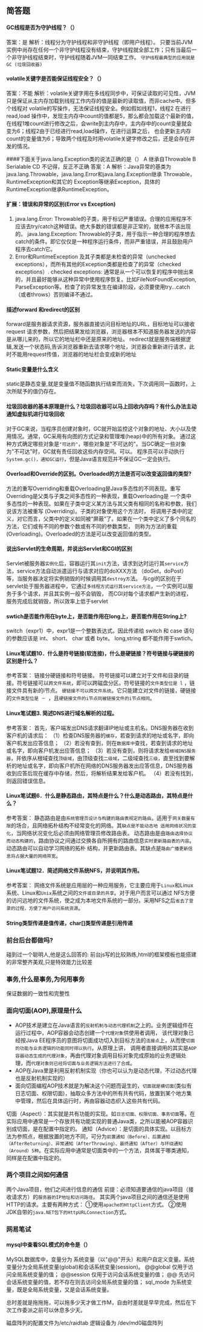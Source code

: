 ## 简答题
#### GC线程是否为守护线程？（）
答案：是
解析：线程分为守护线程和非守护线程（即用户线程）。
只要当前JVM实例中尚存在任何一个非守护线程没有结束，守护线程就全部工作；只有当最后一个非守护线程结束时，守护线程随着JVM一同结束工作。
`守护线程最典型的应用就是 GC (垃圾回收器)`

#### volatile关键字是否能保证线程安全？（）
答案：不能
解析：volatile关键字用在多线程同步中，可保证读取的可见性，JVM只是保证从主内存加载到线程工作内存的值是最新的读取值，而非cache中。但多个线程对
volatile的写操作，无法保证线程安全。例如假如线程1，线程2 在进行read,load 操作中，发现主内存中count的值都是5，那么都会加载这个最新的值，
在线程1堆count进行修改之后，会write到主内存中，主内存中的count变量就会变为6；线程2由于已经进行read,load操作，在进行运算之后，
也会更新主内存count的变量值为6；导致两个线程及时用volatile关键字修改之后，还是会存在并发的情况。

####下面关于java.lang.Exception类的说法正确的是（）
A 继承自Throwable      B Serialable      CD 不记得，反正不正确
答案：A
解析：Java异常的基类为java.lang.Throwable，java.lang.Error和java.lang.Exception继承 Throwable，RuntimeException和其它的
Exception等继承Exception，具体的RuntimeException继承RuntimeException。
#### 扩展：错误和异常的区别(Error vs Exception) 
1) java.lang.Error: Throwable的子类，用于标记严重错误。合理的应用程序不应该去try/catch这种错误。绝大多数的错误都是非正常的，就根本不该出现的。
java.lang.Exception: Throwable的子类，用于指示一种合理的程序想去catch的条件。即它仅仅是一种程序运行条件，而非严重错误，并且鼓励用户程序去catch它。
2)  Error和RuntimeException 及其子类都是未检查的异常（unchecked exceptions），而所有其他的Exception类都是检查了的异常（checked exceptions）.
checked exceptions: 通常是从一个可以恢复的程序中抛出来的，并且最好能够从这种异常中使用程序恢复。比如FileNotFoundException, 
ParseException等。检查了的异常发生在编译阶段，必须要使用try…catch（或者throws）否则编译不通过。

#### 描述forward 和redirect的区别
forward是服务器请求资源，服务器直接访问目标地址的URL，目标地址可以接收request 请求参数，然后把结果发给浏览器，浏览器根本不知道服务器发送的内容是从哪儿来的，所以它的地址栏中还是原来的地址。
redirect就是服务端根据逻辑,发送一个状态码,告诉浏览器重新去请求哪个地址，浏览器会重新进行请求，此时不能用request传值，浏览器的地址栏会变成新的地址

#### Static变量是什么含义
static是静态变量,就是变量值不随函数执行结束而消失，下次调用同一函数时，上次所赋予的值仍存在。

#### 垃圾回收器的基本原理是什么？垃圾回收器可以马上回收内存吗？有什么办法主动通知虚拟机进行垃圾回收
对于GC来说，当程序员创建对象时，GC就开始监控这个对象的地址、大小以及使用情况。通常，GC采用有向图的方式记录和管理堆(heap)中的所有对象。
通过这种方式确定哪些对象是`"可达的"`，哪些对象是"不可达的"。当GC确定一些对象为"不可达"时，GC就有责任回收这些内存空间。可以。
程序员可以手动执行`System.gc()，通知GC运行`，但是Java语言规范并不保证GC一定会执行。

#### Overload和Override的区别。Overloaded的方法是否可以改变返回值的类型?
方法的重写Overriding和重载Overloading是Java多态性的不同表现。重写Overriding是父类与子类之间多态性的一种表现，重载Overloading是
一个类中多态性的一种表现。如果在子类中定义某方法与其父类有相同的名称和参数，我们说该方法被重写 (Overriding)。子类的对象使用这个方法时，
将调用子类中的定义，对它而言，父类中的定义如同被“屏蔽”了。如果在一个类中定义了多个同名的方法，它们或有不同的参数个数或有不同的参数类型，
则称为方法的重载(Overloading)。Overloaded的方法是可以改变返回值的类型。

#### 说出Servlet的生命周期，并说出Servlet和CGI的区别
Servlet被服务器`实例化`后，容器运行其`init`方法，请求到达时运行其`service`方法，service方法自动派遣运行与请求对应的doXXX方法
（doGet，doPost）等，当服务器决定将实例销毁的时候调用其`destroy方`法。
与cgi的区别在于servlet处于服务器进程中，它通过`多线程方式运行其service方法`，一个实例可以服务于多个请求，并且其实例一般不会销毁，
而CGI对每个请求都产生新的进程，服务完成后就销毁，所以效率上低于servlet

#### swtich是否能作用在byte上，是否能作用在long上，是否能作用在String上?
switch（expr1）中，expr1是一个整数表达式。因此传递给 switch 和 case 语句的参数应该是 int、 short、 char 或者 byte。
long,string 都不能作用于swtich。


#### Linux笔试题10．什么是符号链接(软连接)，什么是硬链接？符号链接与硬链接的区别是什么？
参考答案：
链接分硬链接和符号链接。
符号链接可以建立对于文件和目录的链接。符号链接可以`跨文件系统`，即可以跨磁盘分区。符号链接的`文件类型位是 l` ，链接文件具有新的i节点。
`硬链接不可以跨文件系统`。它只能建立对文件的链接，硬链接的`文件类型位是 － `，且`硬链接文件的i节点同被链接文件的i节点相同`。

#### Linux笔试题3. 简述DNS进行域名解析的过程。
参考答案：
首先，客户端发出DNS请求翻译IP地址或主机名。DNS服务器在收到客户机的请求后：
（1）检查DNS服务器的`缓存`，若查到请求的地址或名字，即向客户机发出应答信息；
（2）若没有查到，则在`数据库中`查找，若查到请求的地址或名字，即向客户机发出应答信息；
（3）若没有查到，则将请求发给`根域DNS服务器`，并依序从根域查找`顶级域`，由顶级查找`二级域`，二级域查找`三级`，直至找到要解析的地址或名字，即向客户机所在网络的DNS服务器发出应答信息，DNS服务器收到应答后现在缓存中存储，然后，将解析结果发给客户机。
（4）若没有找到，则返回错误信息。

#### Linux笔试题6．什么是静态路由，其特点是什么？什么是动态路由，其特点是什么？
参考答案：
静态路由是由`系统管理员设计与构建的路由表规定的路由`。适用于`网关数量有限`的场合，且网络拓朴结构不经常变化的网络。其`缺点是不能动态地
适用网络状况的变化`，当网络状况变化后必须由网络管理员修改路由表。
动态路由是由`路由选择协议而动态构建的`，路由协议之间通过交换各自所拥有的路由信息`实时更新路由表的内容`。动态路由可以自动学习网络的拓朴
结构，并更新路由表。其缺点是`路由广播更新信息将占据大量的网络带宽`。

#### Linux笔试题12．简述网络文件系统NFS，并说明其作用。
参考答案：
网络文件系统是应用层的一种应用服务，它主要应用于`Linux`和Linux系统、Linux和`Unix`系统之间的`文件或目录的共享`。对于用户而言可以通过
NFS方便的访问远地的文件系统，使之成为本地文件系统的一部分。采用NFS之后`省去了登录的过程，方便了用户访问系统资源`。


####  String类型传递是值传递，char[]类型传递是引用传递


### 前台后台都做吗?
碰到过一个聪明人,他是这么回答的: 前台js写的比较熟练,html的框架模板也能搭建的非常整齐美观,只是特效能力比较差

### 事务,什么是事务,为何用事务
保证数据的一致性和完整性

### 面向切面(AOP),原理是什么 
- AOP技术是建立在Java语言的`反射机制与动态代理机制`之上的。业务逻辑组件在运行过程中，AOP容器会动态创建一个`代理对象`供使用者调用，
该代理对象已经按Java EE程序员的意图将切面成功切入到目标方法的`连接点`上，从而使`切面的功能与业务逻辑的功能同时得以执行`。从原理上讲，
调用者直接调用的其实是`AOP容器动态生成的代理对象`，再由代理对象调用目标对象完成原始的业务逻辑处理，而`代理对象则已经将切面与业务逻辑方法进行了合成`。
- AOP在Java里是利用反射机制实现（你也可以认为是动态代理，不过动态代理也是反射机制实现的）
- 面向切面编程AOP技术就是为解决这个问题而诞生的，`切面就是横切面`(类似有日志切面、权限切面)，抽取众多方法中的所有共有代码，放置到某个地方集中管理，然后在具体运行时，再由容器动态织入这些共有代码。

切面（Aspect）：其实就是共有功能的实现。如`日志切面、权限切面、事务切面`等。在实际应用中通常是一个存放共有功能实现的普通Java类，之所以能被AOP容器识别成切面，是在配置中指定的。
通知（Advice）：是切面的具体实现。以目标方法为参照点，根据放置的地方不同，可分为`前置通知（Before）、后置通知（AfterReturning）、异常通知（AfterThrowing）、最终通知（After）与环绕通知（Around）5种`。在实际应用中通常是切面类中的一个方法，具体属于哪类通知，同样是在配置中指定的。

### 两个项目之间如何通信
两个Java项目，他们之间进行信息的通信
前提：必须知道要通信的java项目（接收请求方）的`服务器的IP地址和访问路径`。
其实两个java项目之间的通信还是使用HTTP的请求。主要有两种方式：
①使用`apache的HttpClient`方式。
②使用JDK自带的`java.NET包下的HttpURLConnection`方式。

### 网易笔试
#### mysql中查看SQL模式的命令是（）
MySQL数据库中，变量分为 系统变量（以"@@"开头）和用户自定义变量。系统变量分为全局系统变量(global)和会话系统变量(session)。
@@global     仅用于访问全局系统变量的值；
@@session  仅用于访问会话系统变量的值；
@@              先访问会话系统变量的值，若不存在则去访问全局系统变量的值；
sql_mode 为系统变量，既是全局系统变量，又是会话系统变量。


总时差就是拖拖拖，可以拖多少天才做工作M，自由时差就是早早完成，然后在下次工作委派之前可以休息多少天。

磁盘阵列的配置文件为/etc/raidtab 逻辑设备为 /dev/md0磁盘阵列

